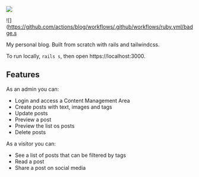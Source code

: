 <img src="https://anansilva.semaphoreci.com/badges/blog-rails.svg">

![](https://github.com/actions/blog/workflows/.github/workflows/ruby.yml/badge.s

My personal blog. Built from scratch with rails and tailwindcss. 

To run locally, `rails s`, then open https://localhost:3000.

## Features
As an admin you can:

- Login and access a Content Management Area
- Create posts with text, images and tags
- Update posts
- Preview a post
- Preview the list os posts
- Delete posts

As a visitor you can:

- See a list of posts that can be filtered by tags
- Read a post
- Share a post on social media
